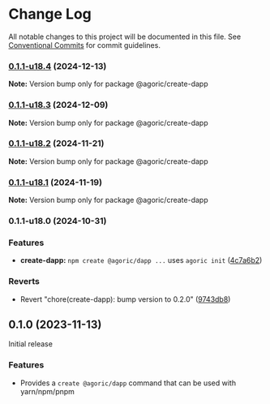 # Change Log

All notable changes to this project will be documented in this file.
See [Conventional Commits](https://conventionalcommits.org) for commit guidelines.

### [0.1.1-u18.4](https://github.com/Agoric/agoric-sdk/compare/@agoric/create-dapp@0.1.1-u18.3...@agoric/create-dapp@0.1.1-u18.4) (2024-12-13)

**Note:** Version bump only for package @agoric/create-dapp





### [0.1.1-u18.3](https://github.com/Agoric/agoric-sdk/compare/@agoric/create-dapp@0.1.1-u18.2...@agoric/create-dapp@0.1.1-u18.3) (2024-12-09)

**Note:** Version bump only for package @agoric/create-dapp





### [0.1.1-u18.2](https://github.com/Agoric/agoric-sdk/compare/@agoric/create-dapp@0.1.1-u18.1...@agoric/create-dapp@0.1.1-u18.2) (2024-11-21)

**Note:** Version bump only for package @agoric/create-dapp





### [0.1.1-u18.1](https://github.com/Agoric/agoric-sdk/compare/@agoric/create-dapp@0.1.1-u18.0...@agoric/create-dapp@0.1.1-u18.1) (2024-11-19)

**Note:** Version bump only for package @agoric/create-dapp





### 0.1.1-u18.0 (2024-10-31)


### Features

* **create-dapp:** `npm create @agoric/dapp ...` uses `agoric init` ([4c7a6b2](https://github.com/Agoric/agoric-sdk/commit/4c7a6b24a9190e95d9e6706298b9ca8411f6c693))


### Reverts

* Revert "chore(create-dapp): bump version to 0.2.0" ([9743db8](https://github.com/Agoric/agoric-sdk/commit/9743db8e25178d7c6a860011dc4388d038010881))



## 0.1.0 (2023-11-13)

Initial release

### Features

- Provides a `create @agoric/dapp` command that can be used with yarn/npm/pnpm
